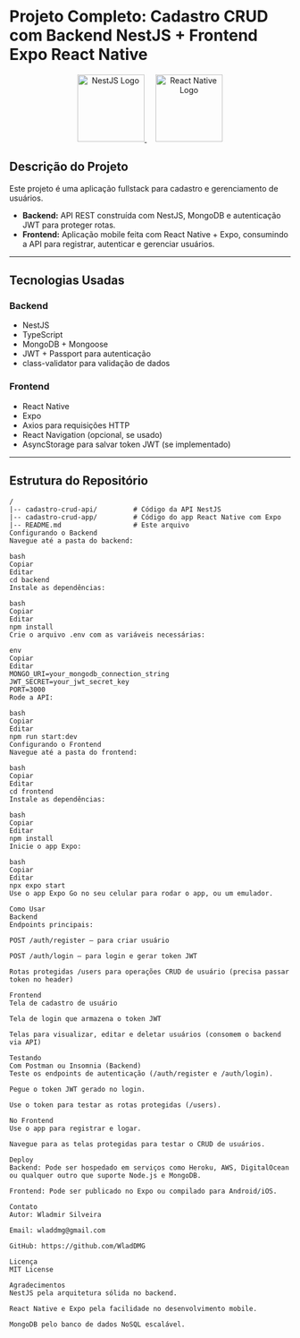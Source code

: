 # Projeto Completo: Cadastro CRUD com Backend NestJS + Frontend Expo React Native

<p align="center">
  <a href="https://nestjs.com/" target="_blank">
    <img src="https://nestjs.com/img/logo-small.svg" width="120" alt="NestJS Logo" />
  </a>
  &nbsp;&nbsp;&nbsp;
  <a href="https://reactnative.dev/" target="_blank">
    <img src="https://reactnative.dev/img/header_logo.svg" width="120" alt="React Native Logo" />
  </a>
</p>

## Descrição do Projeto

Este projeto é uma aplicação fullstack para cadastro e gerenciamento de usuários.  
- **Backend:** API REST construída com NestJS, MongoDB e autenticação JWT para proteger rotas.  
- **Frontend:** Aplicação mobile feita com React Native + Expo, consumindo a API para registrar, autenticar e gerenciar usuários.

---

## Tecnologias Usadas

### Backend

- NestJS
- TypeScript
- MongoDB + Mongoose
- JWT + Passport para autenticação
- class-validator para validação de dados

### Frontend

- React Native
- Expo
- Axios para requisições HTTP
- React Navigation (opcional, se usado)
- AsyncStorage para salvar token JWT (se implementado)

---

## Estrutura do Repositório

```CADASTRO
/
|-- cadastro-crud-api/         # Código da API NestJS
|-- cadastro-crud-app/         # Código do app React Native com Expo
|-- README.md                  # Este arquivo
Configurando o Backend
Navegue até a pasta do backend:

bash
Copiar
Editar
cd backend
Instale as dependências:

bash
Copiar
Editar
npm install
Crie o arquivo .env com as variáveis necessárias:

env
Copiar
Editar
MONGO_URI=your_mongodb_connection_string
JWT_SECRET=your_jwt_secret_key
PORT=3000
Rode a API:

bash
Copiar
Editar
npm run start:dev
Configurando o Frontend
Navegue até a pasta do frontend:

bash
Copiar
Editar
cd frontend
Instale as dependências:

bash
Copiar
Editar
npm install
Inicie o app Expo:

bash
Copiar
Editar
npx expo start
Use o app Expo Go no seu celular para rodar o app, ou um emulador.

Como Usar
Backend
Endpoints principais:

POST /auth/register — para criar usuário

POST /auth/login — para login e gerar token JWT

Rotas protegidas /users para operações CRUD de usuário (precisa passar token no header)

Frontend
Tela de cadastro de usuário

Tela de login que armazena o token JWT

Telas para visualizar, editar e deletar usuários (consomem o backend via API)

Testando
Com Postman ou Insomnia (Backend)
Teste os endpoints de autenticação (/auth/register e /auth/login).

Pegue o token JWT gerado no login.

Use o token para testar as rotas protegidas (/users).

No Frontend
Use o app para registrar e logar.

Navegue para as telas protegidas para testar o CRUD de usuários.

Deploy
Backend: Pode ser hospedado em serviços como Heroku, AWS, DigitalOcean ou qualquer outro que suporte Node.js e MongoDB.

Frontend: Pode ser publicado no Expo ou compilado para Android/iOS.

Contato
Autor: Wladmir Silveira

Email: wladdmg@gmail.com

GitHub: https://github.com/WladDMG

Licença
MIT License

Agradecimentos
NestJS pela arquitetura sólida no backend.

React Native e Expo pela facilidade no desenvolvimento mobile.

MongoDB pelo banco de dados NoSQL escalável.